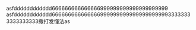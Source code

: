 asfdddddddddddd666666666666666999999999999999999999
asfdddddddddddd66666666666666699999999999999999999933333333333333333撒打发懂法as
